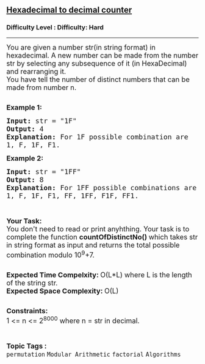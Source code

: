 <h2><a href="https://www.geeksforgeeks.org/problems/hexadecimal-to-decimal-counter1627/1?page=1&difficulty=Hard&status=unsolved&sortBy=submissions">Hexadecimal to decimal counter</a></h2><h3>Difficulty Level : Difficulty: Hard</h3><hr><div class="problems_problem_content__Xm_eO"><p><span style="font-size:18px">You are given a number str(in string format)&nbsp;in hexadecimal. A new number can be made from the number str&nbsp;by selecting any subsequence of it (in HexaDecimal) and rearranging it.<br>
You have tell the number of distinct numbers that can be made from number n.</span><br>
&nbsp;</p>

<p><span style="font-size:18px"><strong>Example 1:</strong></span></p>

<pre><span style="font-size:18px"><strong>Input: </strong>str = "1F"
<strong>Output: </strong>4
<strong>Explanation: </strong>For 1F possible combination are 
1, F, 1F, F1.</span>
</pre>

<p><span style="font-size:18px"><strong>Example 2:</strong></span></p>

<pre><span style="font-size:18px"><strong>Input: </strong>str = "1FF"
<strong>Output: </strong>8
<strong>Explanation: </strong>For 1FF possible combinations are
1, F, 1F, F1, FF, 1FF, F1F, FF1.</span>
</pre>

<p>&nbsp;</p>

<p><span style="font-size:18px"><strong>Your Task:</strong><br>
You don't need to read or print anyhthing. Your task is to complete the function&nbsp;<strong>countOfDistinctNo()&nbsp;</strong>which takes str in string format as input and returns the total possible combination modulo 10<sup>9</sup>+7.</span><br>
&nbsp;</p>

<p><span style="font-size:18px"><strong>Expected Time Compelxity:&nbsp;</strong>O(L*L)&nbsp;where L is the length of the string str.<br>
<strong>Expected Space Complexity:&nbsp;</strong>O(L)</span><br>
&nbsp;</p>

<p><span style="font-size:18px"><strong>Constraints:</strong><br>
1 &lt;= n &lt;= 2<sup>8000</sup>&nbsp;where n = str in decimal.</span></p>
</div><br><p><span style=font-size:18px><strong>Topic Tags : </strong><br><code>permutation</code>&nbsp;<code>Modular Arithmetic</code>&nbsp;<code>factorial</code>&nbsp;<code>Algorithms</code>&nbsp;